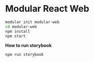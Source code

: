 # Modular React Web

```sh
modular init modular-web
cd modular-web
npm install
npm start
```

**How to run storybook**
```sh
npm run storybook
```